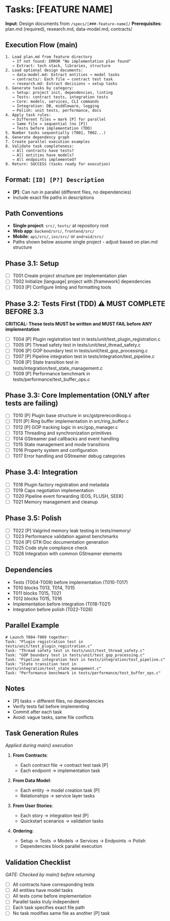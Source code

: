 # Tasks: [FEATURE NAME]

**Input**: Design documents from `/specs/[###-feature-name]/`
**Prerequisites**: plan.md (required), research.md, data-model.md, contracts/

## Execution Flow (main)
```
1. Load plan.md from feature directory
   → If not found: ERROR "No implementation plan found"
   → Extract: tech stack, libraries, structure
2. Load optional design documents:
   → data-model.md: Extract entities → model tasks
   → contracts/: Each file → contract test task
   → research.md: Extract decisions → setup tasks
3. Generate tasks by category:
   → Setup: project init, dependencies, linting
   → Tests: contract tests, integration tests
   → Core: models, services, CLI commands
   → Integration: DB, middleware, logging
   → Polish: unit tests, performance, docs
4. Apply task rules:
   → Different files = mark [P] for parallel
   → Same file = sequential (no [P])
   → Tests before implementation (TDD)
5. Number tasks sequentially (T001, T002...)
6. Generate dependency graph
7. Create parallel execution examples
8. Validate task completeness:
   → All contracts have tests?
   → All entities have models?
   → All endpoints implemented?
9. Return: SUCCESS (tasks ready for execution)
```

## Format: `[ID] [P?] Description`
- **[P]**: Can run in parallel (different files, no dependencies)
- Include exact file paths in descriptions

## Path Conventions
- **Single project**: `src/`, `tests/` at repository root
- **Web app**: `backend/src/`, `frontend/src/`
- **Mobile**: `api/src/`, `ios/src/` or `android/src/`
- Paths shown below assume single project - adjust based on plan.md structure

## Phase 3.1: Setup
- [ ] T001 Create project structure per implementation plan
- [ ] T002 Initialize [language] project with [framework] dependencies
- [ ] T003 [P] Configure linting and formatting tools

## Phase 3.2: Tests First (TDD) ⚠️ MUST COMPLETE BEFORE 3.3
**CRITICAL: These tests MUST be written and MUST FAIL before ANY implementation**
- [ ] T004 [P] Plugin registration test in tests/unit/test_plugin_registration.c
- [ ] T005 [P] Thread safety test in tests/unit/test_thread_safety.c  
- [ ] T006 [P] GOP boundary test in tests/unit/test_gop_processing.c
- [ ] T007 [P] Pipeline integration test in tests/integration/test_pipeline.c
- [ ] T008 [P] State transition test in tests/integration/test_state_management.c
- [ ] T009 [P] Performance benchmark in tests/performance/test_buffer_ops.c

## Phase 3.3: Core Implementation (ONLY after tests are failing)
- [ ] T010 [P] Plugin base structure in src/gstprerecordloop.c
- [ ] T011 [P] Ring buffer implementation in src/ring_buffer.c
- [ ] T012 [P] GOP tracking logic in src/gop_manager.c
- [ ] T013 Threading and synchronization primitives
- [ ] T014 GStreamer pad callbacks and event handling
- [ ] T015 State management and mode transitions
- [ ] T016 Property system and configuration
- [ ] T017 Error handling and GStreamer debug categories

## Phase 3.4: Integration
- [ ] T018 Plugin factory registration and metadata
- [ ] T019 Caps negotiation implementation
- [ ] T020 Pipeline event forwarding (EOS, FLUSH, SEEK)
- [ ] T021 Memory management and cleanup

## Phase 3.5: Polish  
- [ ] T022 [P] Valgrind memory leak testing in tests/memory/
- [ ] T023 Performance validation against benchmarks
- [ ] T024 [P] GTK-Doc documentation generation
- [ ] T025 Code style compliance check
- [ ] T026 Integration with common GStreamer elements

## Dependencies
- Tests (T004-T009) before implementation (T010-T017)
- T010 blocks T013, T014, T015
- T011 blocks T015, T021
- T012 blocks T015, T016
- Implementation before integration (T018-T021)
- Integration before polish (T022-T026)

## Parallel Example
```
# Launch T004-T009 together:
Task: "Plugin registration test in tests/unit/test_plugin_registration.c"
Task: "Thread safety test in tests/unit/test_thread_safety.c"
Task: "GOP boundary test in tests/unit/test_gop_processing.c"
Task: "Pipeline integration test in tests/integration/test_pipeline.c"
Task: "State transition test in tests/integration/test_state_management.c"
Task: "Performance benchmark in tests/performance/test_buffer_ops.c"
```

## Notes
- [P] tasks = different files, no dependencies
- Verify tests fail before implementing
- Commit after each task
- Avoid: vague tasks, same file conflicts

## Task Generation Rules
*Applied during main() execution*

1. **From Contracts**:
   - Each contract file → contract test task [P]
   - Each endpoint → implementation task
   
2. **From Data Model**:
   - Each entity → model creation task [P]
   - Relationships → service layer tasks
   
3. **From User Stories**:
   - Each story → integration test [P]
   - Quickstart scenarios → validation tasks

4. **Ordering**:
   - Setup → Tests → Models → Services → Endpoints → Polish
   - Dependencies block parallel execution

## Validation Checklist
*GATE: Checked by main() before returning*

- [ ] All contracts have corresponding tests
- [ ] All entities have model tasks
- [ ] All tests come before implementation
- [ ] Parallel tasks truly independent
- [ ] Each task specifies exact file path
- [ ] No task modifies same file as another [P] task